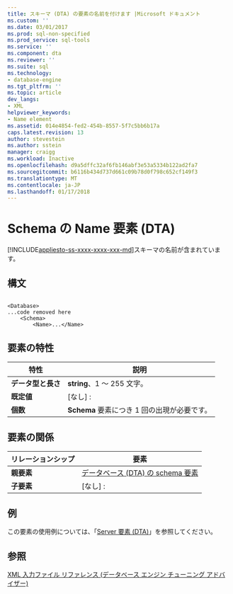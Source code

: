 ```yaml
---
title: スキーマ (DTA) の要素の名前を付けます |Microsoft ドキュメント
ms.custom: ''
ms.date: 03/01/2017
ms.prod: sql-non-specified
ms.prod_service: sql-tools
ms.service: ''
ms.component: dta
ms.reviewer: ''
ms.suite: sql
ms.technology:
- database-engine
ms.tgt_pltfrm: ''
ms.topic: article
dev_langs:
- XML
helpviewer_keywords:
- Name element
ms.assetid: 014e4854-fed2-454b-8557-5f7c5bb6b17a
caps.latest.revision: 13
author: stevestein
ms.author: sstein
manager: craigg
ms.workload: Inactive
ms.openlocfilehash: d9a5dffc32af6fb146abf3e53a5334b122ad2fa7
ms.sourcegitcommit: b6116b434d737d661c09b78d0f798c652cf149f3
ms.translationtype: MT
ms.contentlocale: ja-JP
ms.lasthandoff: 01/17/2018
---
```

# <a name="name-element-for-schema-dta"></a>Schema の Name 要素 (DTA)
[!INCLUDE[appliesto-ss-xxxx-xxxx-xxx-md](../../includes/appliesto-ss-xxxx-xxxx-xxx-md.md)]スキーマの名前が含まれています。  
  
## <a name="syntax"></a>構文  
  
```  
  
<Database>  
...code removed here  
    <Schema>  
        <Name>...</Name>  
```  
  
## <a name="element-characteristics"></a>要素の特性  
  
|特性|説明|  
|--------------------|-----------------|  
|**データ型と長さ**|**string**、1 ～ 255 文字。|  
|**既定値**|[なし] :|  
|**個数**|**Schema** 要素につき 1 回の出現が必要です。|  
  
## <a name="element-relationships"></a>要素の関係  
  
|リレーションシップ|要素|  
|------------------|--------------|  
|**親要素**|[データベース &#40;DTA&#41; の schema 要素](../../tools/dta/schema-element-for-database-dta.md)|  
|**子要素**|[なし] :|  
  
## <a name="example"></a>例  
 この要素の使用例については、「[Server 要素 &#40;DTA&#41;](../../tools/dta/server-element-dta.md)」を参照してください。  
  
## <a name="see-also"></a>参照  
 [XML 入力ファイル リファレンス &#40;データベース エンジン チューニング アドバイザー&#41;](../../tools/dta/xml-input-file-reference-database-engine-tuning-advisor.md)  
  
  
